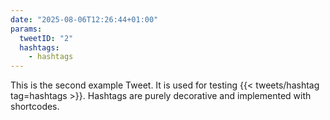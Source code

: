 ```yaml
---
date: "2025-08-06T12:26:44+01:00"
params:
  tweetID: "2"
  hashtags:
    - hashtags
---
```


This is the second example Tweet. It is used for testing
{{< tweets/hashtag tag=hashtags >}}. Hashtags are purely decorative and
implemented with shortcodes.
